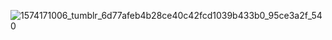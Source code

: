 
![1574171006_tumblr_6d77afeb4b28ce40c42fcd1039b433b0_95ce3a2f_540](https://github.com/user-attachments/assets/671e993a-5e9b-40a2-9419-67c8af0c9594)

<!--
**saraconor501/saraconor501** is a ✨ _special_ ✨ repository because its `README.md` (this file) appears on your GitHub profile.

Here are some ideas to get you started:
![1574171006_tumblr_6d77afeb4b28ce40c42fcd1039b433b0_95ce3a2f_540](https://github.com/user-attachments/assets/5a09cf13-8771-443e-aa60-cd0887b2c517)

- 🔭 I’m currently working on ...
- 🌱 I’m currently learning ...
- 👯 I’m looking to collaborate on ...
- 🤔 I’m looking for help with ...
- 💬 Ask me about ...
- 📫 How to reach me: ...
- 😄 Pronouns: ...
- ⚡ Fun fact: ...
-->
